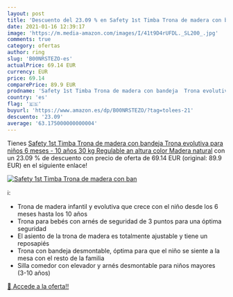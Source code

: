 ```yaml
---
layout: post
title: 'Descuento del 23.09 % en Safety 1st Timba Trona de madera con ban'
date: 2021-01-16 12:39:17
image: 'https://m.media-amazon.com/images/I/41t9D4rUFDL._SL200_.jpg'
comments: true
category: ofertas
author: ring
slug: 'B00NRSTEZO-es'
actualPrice: 69.14 EUR
currency: EUR
price: 69.14
comparePrice: 89.9 EUR
prodname: 'Safety 1st Timba Trona de madera con bandeja  Trona evolutiva para niños 6 meses - 10 años  30 kg   Regulable an altura color Madera natural'
country: 'es'
flag: '🇪🇸'
buyurl: 'https://www.amazon.es/dp/B00NRSTEZO/?tag=tolees-21'
descuento: '23.09'
average: '63.175000000000004'
---
```


Tienes [Safety 1st Timba Trona de madera con bandeja  Trona evolutiva para niños 6 meses - 10 años  30 kg   Regulable an altura color Madera natural](https://www.amazon.es/dp/B00NRSTEZO/?tag=tolees-21) con un 23.09 % de descuento con precio de oferta de 69.14 EUR (original: 89.9 EUR) en el siguiente enlace!

[![Safety 1st Timba Trona de madera con ban](https://m.media-amazon.com/images/I/41t9D4rUFDL._SL200_.jpg)](https://www.amazon.es/dp/B00NRSTEZO/?tag=tolees-21)

ℹ️:

- Trona de madera infantil y evolutiva que crece con el niño desde los 6 meses hasta los 10 años
- Trona para bebés con arnés de seguridad de 3 puntos para una óptima seguridad
- El asiento de la trona de madera es totalmente ajustable y tiene un reposapiés
- Trona con bandeja desmontable, óptima para que el niño se siente a la mesa con el resto de la familia
- Silla comedor con elevador y arnés desmontable para niños mayores (3-10 años)

[🛒 Accede a la oferta!!](https://www.amazon.es/dp/B00NRSTEZO/?tag=tolees-21)
